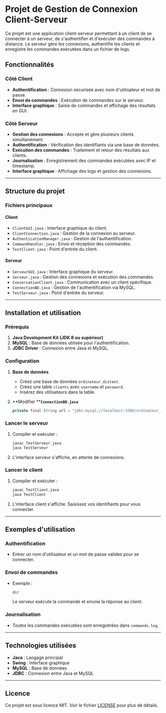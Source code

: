 # **Projet de Gestion de Connexion Client-Serveur**

Ce projet est une application client-serveur permettant à un client de se connecter à un serveur, de s'authentifier et d'exécuter des commandes à distance. Le serveur gère les connexions, authentifie les clients et enregistre les commandes exécutées dans un fichier de logs.


## **Fonctionnalités**

### **Côté Client**

- **Authentification** : Connexion sécurisée avec nom d'utilisateur et mot de passe.
- **Envoi de commandes** : Exécution de commandes sur le serveur.
- **Interface graphique** : Saisie de commandes et affichage des résultats en GUI.

### **Côté Serveur**

- **Gestion des connexions** : Accepte et gère plusieurs clients simultanément.
- **Authentification** : Vérification des identifiants via une base de données.
- **Exécution des commandes** : Traitement et retour des résultats aux clients.
- **Journalisation** : Enregistrement des commandes exécutées avec IP et timestamp.
- **Interface graphique** : Affichage des logs et gestion des connexions.

---

## **Structure du projet**

### **Fichiers principaux**

#### **Client**

- `ClientGUI.java` : Interface graphique du client.
- `ClientConnection.java` : Gestion de la connexion au serveur.
- `AuthenticationManager.java` : Gestion de l'authentification.
- `CommandHandler.java` : Envoi et réception des commandes.
- `TestClient.java` : Point d'entrée du client.

#### **Serveur**

- `ServeurGUI.java` : Interface graphique du serveur.
- `Serveur.java` : Gestion des connexions et exécution des commandes.
- `ConversationClient.java` : Communication avec un client spécifique.
- `ConnectionBD.java` : Gestion de l'authentification via MySQL.
- `TestServeur.java` : Point d'entrée du serveur.

---

## **Installation et utilisation**

### **Prérequis**

1. **Java Development Kit (JDK 8 ou supérieur)**
2. **MySQL** : Base de données utilisée pour l'authentification.
3. **JDBC Driver** : Connexion entre Java et MySQL.

### **Configuration**

1. **Base de données**

   - Créez une base de données `ordinateur_distant`.
   - Créez une table `clients` avec `username` et `password`.
   - Insérez des utilisateurs dans la table.

2. \*\*Modifier \*\***`ConnectionBD.java`**

   ```java
   private final String url = "jdbc:mysql://localhost:3306/ordinateur_distant";
   ```

### **Lancer le serveur**

1. Compiler et exécuter :
   ```bash
   javac TestServeur.java
   java TestServeur
   ```
2. L'interface serveur s'affiche, en attente de connexions.

### **Lancer le client**

1. Compiler et exécuter :
   ```bash
   javac TestClient.java
   java TestClient
   ```
2. L'interface client s'affiche. Saisissez vos identifiants pour vous connecter.

---

## **Exemples d'utilisation**

### **Authentification**

- Entrer un nom d'utilisateur et un mot de passe valides pour se connecter.

### **Envoi de commandes**

- Exemple :
  ```bash
  dir
  ```
  Le serveur exécute la commande et envoie la réponse au client.

### **Journalisation**

- Toutes les commandes exécutées sont enregistrées dans `commands.log`.

---

## **Technologies utilisées**

- **Java** : Langage principal
- **Swing** : Interface graphique
- **MySQL** : Base de données
- **JDBC** : Connexion entre Java et MySQL


---

## **Licence**

Ce projet est sous licence MIT. Voir le fichier [LICENSE](LICENSE) pour plus de détails.



